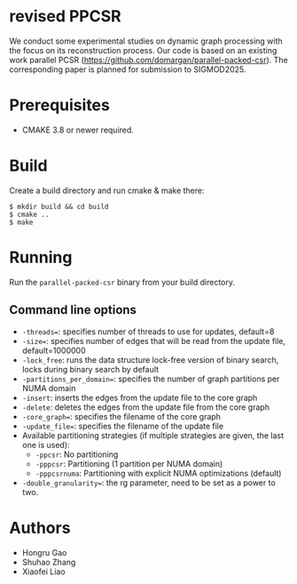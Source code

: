 # revised PPCSR
We conduct some experimental studies on dynamic graph processing with the focus on its reconstruction process. Our code is based on an existing work parallel PCSR (https://github.com/domargan/parallel-packed-csr). The corresponding paper is planned for submission to SIGMOD2025.

# Prerequisites
* CMAKE 3.8 or newer required.

# Build
Create a build directory and run cmake & make there:
```
$ mkdir build && cd build
$ cmake ..
$ make
```
# Running
Run the `parallel-packed-csr` binary from your build directory.

## Command line options
* `-threads=`: specifies number of threads to use for updates, default=8
* `-size=`: specifies number of edges that will be read from the update file, default=1000000
* `-lock_free`: runs the data structure lock-free version of binary search, locks during binary search by default
* `-partitions_per_domain=`: specifies the number of graph partitions per NUMA domain
* `-insert`: inserts the edges from the update file to the core graph
* `-delete`: deletes the edges from the update file from the core graph
* `-core_graph=`: specifies the filename of the core graph
* `-update_file=`: specifies the filename of the update file
* Available partitioning strategies (if multiple strategies are given, the last one is used):
  * `-ppcsr`: No partitioning
  * `-pppcsr`: Partitioning (1 partition per NUMA domain)
  * `-pppcsrnuma`: Partitioning with explicit NUMA optimizations (default)
* `-double_granularity=`: the rg parameter, need to be set as a power to two.

# Authors
* Hongru Gao
* Shuhao Zhang 
* Xiaofei Liao

